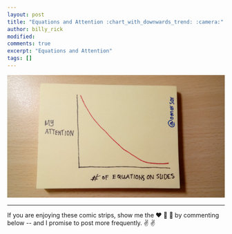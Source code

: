 ```yaml
---
layout: post
title: "Equations and Attention :chart_with_downwards_trend: :camera:"
author: billy_rick
modified:
comments: true
excerpt: "Equations and Attention"
tags: []
---
```


![alt text](https://github.com/omarsar/omarsar.github.io/blob/master/images/equations.jpg?raw=true "rotation dilemma")

---
If you are enjoying these comic strips, show me the :heart: :blue_heart: :green_heart: by commenting below -- and I promise to post more frequently. :v: :v:
